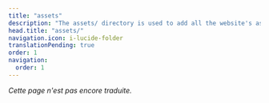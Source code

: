 ```yaml
---
title: "assets"
description: "The assets/ directory is used to add all the website's assets that the build tool will process."
head.title: "assets/"
navigation.icon: i-lucide-folder
translationPending: true
order: 1
navigation:
  order: 1
---
```

_Cette page n'est pas encore traduite._
